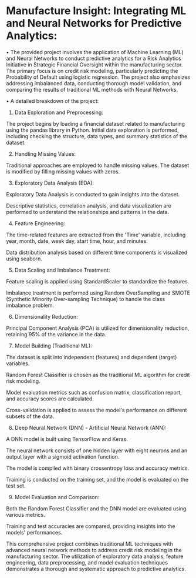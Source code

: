 # Manufacture Insight: Integrating ML and Neural Networks for Predictive Analytics:

• The provided project involves the application of Machine Learning (ML) and Neural Networks to conduct predictive analytics for a Risk Analytics Initiative in Strategic Financial Oversight within the manufacturing sector. The primary focus is on credit risk modeling, particularly predicting the Probability of Default using logistic regression. The project also emphasizes addressing imbalanced data, conducting thorough model validation, and comparing the results of traditional ML methods with Neural Networks.


• A detailed breakdown of the project:

1. Data Exploration and Preprocessing:

The project begins by loading a financial dataset related to manufacturing using the pandas library in Python.
Initial data exploration is performed, including checking the structure, data types, and summary statistics of the dataset.


2. Handling Missing Values:

Traditional approaches are employed to handle missing values. The dataset is modified by filling missing values with zeros.


3. Exploratory Data Analysis (EDA):

Exploratory Data Analysis is conducted to gain insights into the dataset.

Descriptive statistics, correlation analysis, and data visualization are performed to understand the relationships and patterns in the data.


4. Feature Engineering:

The time-related features are extracted from the 'Time' variable, including year, month, date, week day, start time, hour, and minutes.

Data distribution analysis based on different time components is visualized using seaborn.


5. Data Scaling and Imbalance Treatment:

Feature scaling is applied using StandardScaler to standardize the features.

Imbalance treatment is performed using Random OverSampling and SMOTE (Synthetic Minority Over-sampling Technique) to handle the class imbalance problem.


6. Dimensionality Reduction:

Principal Component Analysis (PCA) is utilized for dimensionality reduction, retaining 95% of the 
variance in the data.


7. Model Building (Traditional ML):

The dataset is split into independent (features) and dependent (target) variables.

Random Forest Classifier is chosen as the traditional ML algorithm for credit risk modeling.

Model evaluation metrics such as confusion matrix, classification report, and accuracy scores are 
calculated.

Cross-validation is applied to assess the model's performance on different subsets of the data.


8. Deep Neural Network (DNN) - Artificial Neural Network (ANN):

A DNN model is built using TensorFlow and Keras.

The neural network consists of one hidden layer with eight neurons and an output layer with a sigmoid activation function.

The model is compiled with binary crossentropy loss and accuracy metrics.

Training is conducted on the training set, and the model is evaluated on the test set.


9. Model Evaluation and Comparison:

Both the Random Forest Classifier and the DNN model are evaluated using various metrics.

Training and test accuracies are compared, providing insights into the models' performances.


This comprehensive project combines traditional ML techniques with advanced neural network methods to address credit risk modeling in the manufacturing sector. The utilization of exploratory data analysis, feature engineering, data preprocessing, and model evaluation techniques demonstrates a thorough and systematic approach to predictive analytics.
